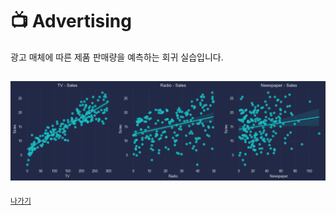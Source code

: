 # 📺 Advertising

광고 매체에 따른 제품 판매량을 예측하는 회귀 실습입니다.

![](../resources/advertising.png)
---
[`나가기`](../)
